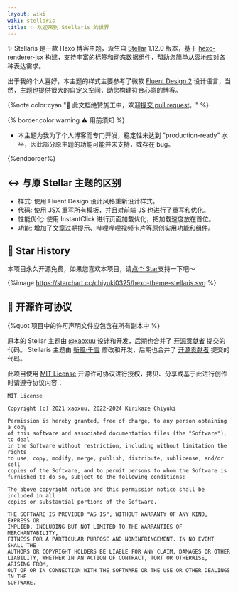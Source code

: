 ```yaml
---
layout: wiki
wiki: stellaris
title: ✨ 欢迎来到 Stellaris 的世界
---
```


✨ Stellaris 是一款 Hexo 博客主题，派生自 [Stellar](https://github.com/xaoxuu/hexo-theme-stellar) 1.12.0 版本，基于 [hexo-renderer-jsx](https://github.com/hexojs/hexo-renderer-jsx) 构建，支持丰富的标签和动态数据组件，帮助您简单从容地应对各种表达需求。

出于我的个人喜好，本主题的样式主要参考了微软 [Fluent Design 2](https://fluent2.microsoft.design/) 设计语言，当然，主题也提供很大的自定义空间，助您构建符合心意的博客。

{%note color:cyan "🔧 此文档绝赞施工中，欢迎[提交 pull request](https://github.com/chiyuki0325/blog/tree/main/source/wiki/stellaris)。" %}

{% border color:warning ⚠️ 用前须知 %}

- 本主题为我为了个人博客而专门开发，稳定性未达到 "production-ready" 水平，因此部分原主题的功能可能并未支持，或存在 bug。

{%endborder%}

## ↔️ 与原 Stellar 主题的区别

- 样式: 使用 Fluent Design 设计风格重新设计样式。
- 代码: 使用 JSX 重写所有模板，并且对前端 JS 也进行了重写和优化。
- 性能优化: 使用 InstantClick 进行页面加载优化，把加载速度放在首位。
- 功能: 增加了文章过期提示、哔哩哔哩视频卡片等原创实用功能和组件。

## 💫 Star History

本项目永久开源免费，如果您喜欢本项目，请[点个 Star](https://github.com/chiyuki-325/hexo-theme-stellaris/)支持一下吧～

{%image https://starchart.cc/chiyuki0325/hexo-theme-stellaris.svg %}

## 📜 开源许可协议

{%quot 项目中的许可声明文件应包含在所有副本中 %}

原本的 Stellar 主题由 [@xaoxuu](https://github.com/xaoxuu) 设计和开发，后期也合并了 [开源贡献者](https://xaoxuu.com/wiki/stellar/contributors/) 提交的代码。
Stellaris 主题由 [斬風·千雪](https://blog.chyk.ink/) 修改和开发，后期也合并了 [开源贡献者](https://github.com/chiyuki0325/hexo-theme-stellaris/graphs/contributors) 提交的代码。

此项目使用 [MIT License](https://raw.github.xaox.cc/xaoxuu/hexo-theme-stellar/main/LICENSE) 开源许可协议进行授权，拷贝、分享或基于此进行创作时请遵守协议内容：

```
MIT License

Copyright (c) 2021 xaoxuu, 2022-2024 Kirikaze Chiyuki

Permission is hereby granted, free of charge, to any person obtaining a copy
of this software and associated documentation files (the "Software"), to deal
in the Software without restriction, including without limitation the rights
to use, copy, modify, merge, publish, distribute, sublicense, and/or sell
copies of the Software, and to permit persons to whom the Software is
furnished to do so, subject to the following conditions:

The above copyright notice and this permission notice shall be included in all
copies or substantial portions of the Software.

THE SOFTWARE IS PROVIDED "AS IS", WITHOUT WARRANTY OF ANY KIND, EXPRESS OR
IMPLIED, INCLUDING BUT NOT LIMITED TO THE WARRANTIES OF MERCHANTABILITY,
FITNESS FOR A PARTICULAR PURPOSE AND NONINFRINGEMENT. IN NO EVENT SHALL THE
AUTHORS OR COPYRIGHT HOLDERS BE LIABLE FOR ANY CLAIM, DAMAGES OR OTHER
LIABILITY, WHETHER IN AN ACTION OF CONTRACT, TORT OR OTHERWISE, ARISING FROM,
OUT OF OR IN CONNECTION WITH THE SOFTWARE OR THE USE OR OTHER DEALINGS IN THE
SOFTWARE.
```
